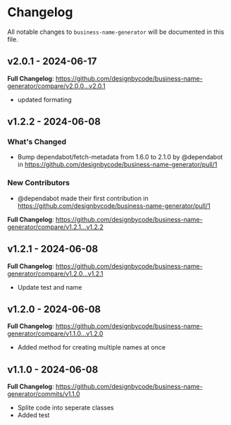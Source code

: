 # Changelog

All notable changes to `business-name-generator` will be documented in this file.

## v2.0.1 - 2024-06-17

**Full Changelog**: https://github.com/designbycode/business-name-generator/compare/v2.0.0...v2.0.1

- updated formating

## v1.2.2 - 2024-06-08

### What's Changed

* Bump dependabot/fetch-metadata from 1.6.0 to 2.1.0 by @dependabot in https://github.com/designbycode/business-name-generator/pull/1

### New Contributors

* @dependabot made their first contribution in https://github.com/designbycode/business-name-generator/pull/1

**Full Changelog**: https://github.com/designbycode/business-name-generator/compare/v1.2.1...v1.2.2

## v1.2.1 - 2024-06-08

**Full Changelog**: https://github.com/designbycode/business-name-generator/compare/v1.2.0...v1.2.1

- Update test and name

## v1.2.0 - 2024-06-08

**Full Changelog**: https://github.com/designbycode/business-name-generator/compare/v1.1.0...v1.2.0

- Added method for creating multiple names at once

## v1.1.0 - 2024-06-08

**Full Changelog**: https://github.com/designbycode/business-name-generator/commits/v1.1.0

- Splite code into seperate classes
- Added test
